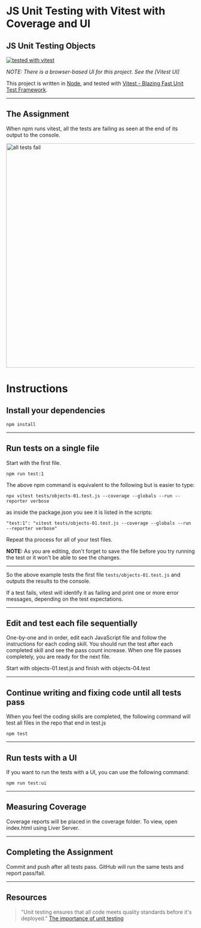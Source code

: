 # JS Unit Testing with Vitest with Coverage and UI

## JS Unit Testing Objects

[![tested with vitest](https://img.shields.io/badge/tested_with-vitest-99424f.svg)](https://vitest.dev/)

*NOTE: There is a browser-based UI for this project. See the [Vitest UI]*


This project is written in [Node](https://nodejs.org/en/), and tested with [Vitest - Blazing Fast Unit Test Framework](https://vitestjs.io/).

---

## The Assignment

When npm runs vitest, all the tests are failing as seen at the end of its output to the console.


<img width="600" alt="all tests fail"  src="https://user-images.githubusercontent.com/13385801/189547187-9a6e14e8-0d1f-45e0-bde7-db0ffee09bff.png">


# Instructions

## Install your dependencies

`npm install`

---

## Run tests on a single file

Start with the first file.

`npm run test:1`

The above npm command is equivalent to the following but is easier to type:

`npx vitest tests/objects-01.test.js --coverage --globals --run --reporter verbose`

as inside the package.json you see it is listed in the scripts:

`"test:1": "vitest tests/objects-01.test.js --coverage --globals --run --reporter verbose"`

Repeat tha process for all of your test files.

**NOTE:** As you are editing, don't forget to save the file before you try running the test or it won't be able to see the changes.

---

So the above example tests the first file `tests/objects-01.test.js` and outputs the results to the console.

If a test fails, vitest will identify it as failing and print one or more error messages, depending on the test expectations.

---

## Edit and test each file sequentially

One-by-one and in order, edit each JavaScript file and follow the instructions for each coding skill. You should run the test after each completed skill and see the pass count increase. When one file passes completely, you are ready for the next file.

Start with objects-01.test.js and finish with objects-04.test

---

## Continue writing and fixing code until all tests pass

When you feel the coding skills are completed, the following command will test all files in the repo that end in test.js

`npm test`

---

## Run tests with a UI

If you want to run the tests with a UI, you can use the following command:

`npm run test:ui`

---

## Measuring Coverage

Coverage reports will be placed in the coverage folder. To view, open index.html using Liver Server.

---


## Completing the Assignment

Commit and push after all tests pass. GitHub will run the same tests and report pass/fail.

---

## Resources

> "Unit testing ensures that all code meets quality standards before it's deployed."
> [The importance of unit testing](https://fortegrp.com/the-importance-of-unit-testing/)